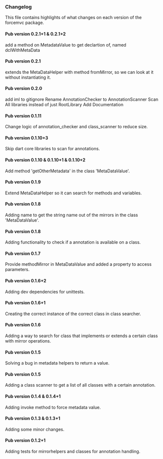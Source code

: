 ### Changelog ###

This file contains highlights of what changes on each version of the forcemvc package. 

#### Pub version 0.2.1+1 & 0.2.1+2 ####

add a method on MetadataValue to get declartion of, named dclWithMetaData

#### Pub version 0.2.1 ####

extends the MetaDataHelper with method fromMirror, so we can look at it without instantiating it.

#### Pub version 0.2.0 ####

add iml to gitignore
Rename AnnotationChecker to AnnotationScanner
Scan All libraries instead of just RootLibrary
Add Documentation

#### Pub version 0.1.11 ####

Change logic of annotation_checker and class_scanner to reduce size.

#### Pub version 0.1.10+3 ####

Skip dart core libraries to scan for annotations.

#### Pub version 0.1.10 & 0.1.10+1 & 0.1.10+2 ####

Add method 'getOtherMetadata' in the class 'MetaDataValue'.

#### Pub version 0.1.9 ####

Extend MetaDataHelper so it can search for methods and variables.

#### Pub version 0.1.8 ####

Adding name to get the string name out of the mirrors in the class 'MetaDataValue'.

#### Pub version 0.1.8 ####

Adding functionality to check if a annotation is available on a class.

#### Pub version 0.1.7 ####

Provide methodMirror in MetaDataValue and added a property to access parameters.

#### Pub version 0.1.6+2 ####

Adding dev dependencies for unittests.

#### Pub version 0.1.6+1 ####

Creating the correct instance of the correct class in class searcher.

#### Pub version 0.1.6 ####

Adding a way to search for class that implements or extends a certain class with mirror operations.

#### Pub version 0.1.5 ####

Solving a bug in metadata helpers to return a value.

#### Pub version 0.1.5 ####

Adding a class scanner to get a list of all classes with a certain annotation.

#### Pub version 0.1.4 & 0.1.4+1 ####

Adding invoke method to force metadata value.

#### Pub version 0.1.3 & 0.1.3+1 ####

Adding some minor changes.

#### Pub version 0.1.2+1 ####

Adding tests for mirrorhelpers and classes for annotation handling.


